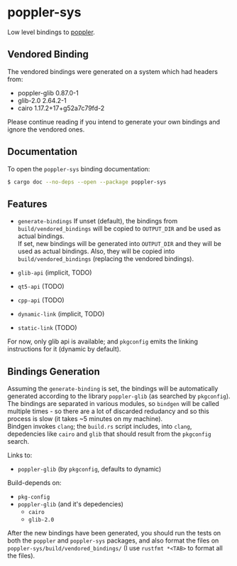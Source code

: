 # poppler-sys

Low level bindings to [poppler](https://gitlab.freedesktop.org/poppler/poppler).

## Vendored Binding

The vendored bindings were generated on a system which had headers from:
- poppler-glib 0.87.0-1
- glib-2.0 2.64.2-1
- cairo 1.17.2+17+g52a7c79fd-2

Please continue reading if you intend to generate your own bindings and ignore the vendored ones.

## Documentation

To open the `poppler-sys` binding documentation:
```bash
$ cargo doc --no-deps --open --package poppler-sys
```

## Features

- `generate-bindings`
    If unset (default), the bindings from `build/vendored_bindings` will be copied to `OUTPUT_DIR` and be used as actual bindings.  
    If set, new bindings will be generated into `OUTPUT_DIR` and they will be used as actual bindings. Also, they will be copied into `build/vendored_bindings` (replacing the vendored bindings).
- `glib-api` (implicit, TODO)
- `qt5-api` (TODO)
- `cpp-api` (TODO)

- `dynamic-link` (implicit, TODO)
- `static-link` (TODO)

For now, only glib api is available; and `pkgconfig` emits the linking instructions for it (dynamic by default).

## Bindings Generation

Assuming the `generate-binding` is set, the bindings will be automatically generated according to the library `poppler-glib` (as searched by `pkgconfig`).  
The bindings are separated in various modules, so `bindgen` will be called multiple times - so there are a lot of discarded redudancy and so this process is slow (it takes ~5 minutes on my machine).  
Bindgen invokes `clang`; the `build.rs` script includes, into `clang`,  depedencies like `cairo` and `glib` that should result from the `pkgconfig` search.

Links to:
- `poppler-glib` (by `pkgconfig`, defaults to dynamic)

Build-depends on:
- `pkg-config`
- `poppler-glib` (and it's depedencies)
    - `cairo`
    - `glib-2.0`

After the new bindings have been generated, you should run the tests on both the `poppler` and `poppler-sys` packages, and also format the files on `poppler-sys/build/vendored_bindings/` (I use `rustfmt *<TAB>` to format all the files).
